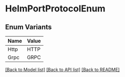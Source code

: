 # HelmPortProtocolEnum

## Enum Variants

| Name | Value |
|---- | -----|
| Http | HTTP |
| Grpc | GRPC |


[[Back to Model list]](../README.md#documentation-for-models) [[Back to API list]](../README.md#documentation-for-api-endpoints) [[Back to README]](../README.md)


